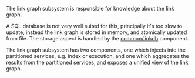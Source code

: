 The link graph subsystem is responsible for knowledge about the link graph.  

A SQL database is not very well suited for this, principally it's too slow to update, 
instead the link graph is stored in memory, and atomically updated from file.  The storage 
aspect is handled by the [common/linkdb](../../common/linkdb/) component.

The link graph subsystem has two components, one which injects into the partitioned services,
e.g. index or execution, and one which aggregates the results from the partitioned services,
and exposes a unified view of the link graph.